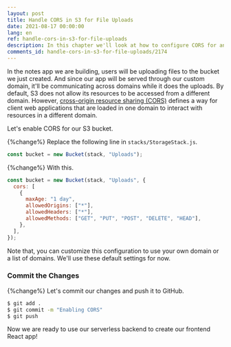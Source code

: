 ```yaml
---
layout: post
title: Handle CORS in S3 for File Uploads
date: 2021-08-17 00:00:00
lang: en
ref: handle-cors-in-s3-for-file-uploads
description: In this chapter we'll look at how to configure CORS for an S3 bucket in our serverless app. We'll be adding these settings in our SST Bucket construct.
comments_id: handle-cors-in-s3-for-file-uploads/2174
---
```


In the notes app we are building, users will be uploading files to the bucket we just created. And since our app will be served through our custom domain, it'll be communicating across domains while it does the uploads. By default, S3 does not allow its resources to be accessed from a different domain. However, [cross-origin resource sharing (CORS)](https://en.wikipedia.org/wiki/Cross-origin_resource_sharing) defines a way for client web applications that are loaded in one domain to interact with resources in a different domain.

Let's enable CORS for our S3 bucket.

{%change%} Replace the following line in `stacks/StorageStack.js`.

```js
const bucket = new Bucket(stack, "Uploads");
```

{%change%} With this.

```js
const bucket = new Bucket(stack, "Uploads", {
  cors: [
    {
      maxAge: "1 day",
      allowedOrigins: ["*"],
      allowedHeaders: ["*"],
      allowedMethods: ["GET", "PUT", "POST", "DELETE", "HEAD"],
    },
  ],
});
```

Note that, you can customize this configuration to use your own domain or a list of domains. We'll use these default settings for now.

### Commit the Changes

{%change%} Let's commit our changes and push it to GitHub.

```bash
$ git add .
$ git commit -m "Enabling CORS"
$ git push
```

Now we are ready to use our serverless backend to create our frontend React app!
